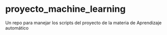 # proyecto_machine_learning
Un repo para manejar los scripts del proyecto de la materia de Aprendizaje automático
